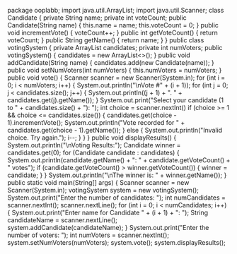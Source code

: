 package ooplabb;
import java.util.ArrayList;
import java.util.Scanner;
class Candidate {
 private String name;
 private int voteCount;
 public Candidate(String name) {
 this.name = name;
 this.voteCount = 0;
 }
 public void incrementVote() {
 voteCount++;
 }
public int getVoteCount() {
 return voteCount;
 }
 public String getName() {
 return name;
 }
}
public class votingSystem {
 private ArrayList<Candidate> candidates;
 private int numVoters;
 public votingSystem() {
 candidates = new ArrayList<>();
 }
 public void addCandidate(String name) {
 candidates.add(new Candidate(name));
 }
 public void setNumVoters(int numVoters) {
 this.numVoters = numVoters;
 }
 public void vote() {
 Scanner scanner = new Scanner(System.in);
 for (int i = 0; i < numVoters; i++) {
 System.out.println("\nVote #" + (i + 1));
 for (int j = 0; j < candidates.size(); j++) {
 System.out.println((j + 1) + ". " + candidates.get(j).getName());
 }
 System.out.print("Select your candidate (1 to " + candidates.size() + "): ");
 int choice = scanner.nextInt()
 if (choice >= 1 && choice <= candidates.size()) {
 candidates.get(choice - 1).incrementVote();
 System.out.println("Vote recorded for " + candidates.get(choice - 1).getName());
 } else {
 System.out.println("Invalid choice. Try again.");
 i--;
 }
 }
 }
 public void displayResults() {
 System.out.println("\nVoting Results:");
 Candidate winner = candidates.get(0);
 for (Candidate candidate : candidates) {
 System.out.println(candidate.getName() + ": " + candidate.getVoteCount() + " votes");
 if (candidate.getVoteCount() > winner.getVoteCount()) {
 winner = candidate;
 }
 }
 System.out.println("\nThe winner is: " + winner.getName());
 }
 public static void main(String[] args) {
 Scanner scanner = new Scanner(System.in);
 votingSystem system = new votingSystem();
 System.out.print("Enter the number of candidates: ");
 int numCandidates = scanner.nextInt();
 scanner.nextLine();
 for (int i = 0; i < numCandidates; i++) {
 System.out.print("Enter name for Candidate " + (i + 1) + ": ");
 String candidateName = scanner.nextLine();
 system.addCandidate(candidateName);
 }
 System.out.print("Enter the number of voters: ");
 int numVoters = scanner.nextInt();
 system.setNumVoters(numVoters);
 system.vote();
 system.displayResults();

